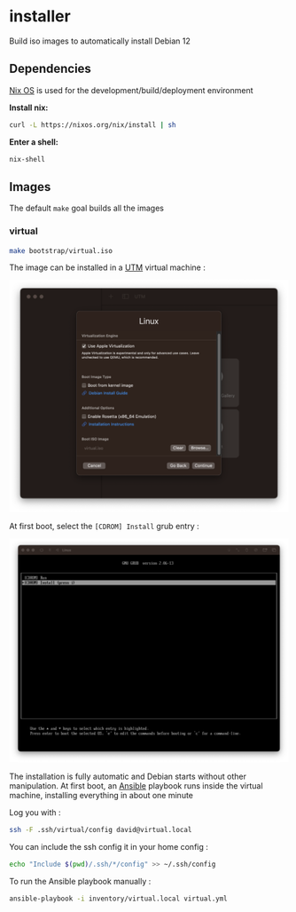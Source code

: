# installer

Build iso images to automatically install Debian 12

## Dependencies

[Nix OS](https://nixos.org/) is used for the development/build/deployment environment

**Install nix:**

```sh
curl -L https://nixos.org/nix/install | sh
```

**Enter a shell:**

```sh
nix-shell
```

## Images

The default `make` goal builds all the images

### virtual

```sh
make bootstrap/virtual.iso
```

The image can be installed in a [UTM](https://mac.getutm.app) virtual machine :

![utm](doc/utm.png)

At first boot, select the `[CDROM] Install` grub entry :

![grub](doc/grub.png)

The installation is fully automatic and Debian starts without other manipulation. At first boot, an [Ansible](https://docs.ansible.com) playbook runs inside the virtual machine, installing everything in about one minute

Log you with :

```sh
ssh -F .ssh/virtual/config david@virtual.local
```

You can include the ssh config it in your home config :

```sh
echo "Include $(pwd)/.ssh/*/config" >> ~/.ssh/config
```

To run the Ansible playbook manually :

```sh
ansible-playbook -i inventory/virtual.local virtual.yml
```
